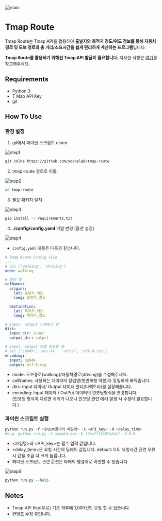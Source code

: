 ![main](img/main.png)

# Tmap Route

Tmap Route는 Tmap API를 활용하여 **출발지와 목적지 경도/위도 정보를 통해 자동차 경로 및 도보 경로의 총 거리/소요시간을 쉽게 편리하게 계산하는 프로그램**입니다.

**Tmap Route를 활용하기 위해선 Tmap API 발급이 필요합니다.** 자세한 사항은 [여기](https://tmapapi.sktelecom.com/main.html#webv2/guide/apiGuide.guide2)를 참고해주세요.

## Requirements

* Python 3 
* T Map API Key
* git

## How To Use

### 환경 설정


1. git에서 파이썬 스크립트 clone

![step1](img/step1.png)

```sh
git colne https://github.com/yoonslab/tmap-route
```

2. tmap-route 경로로 이동

![step2](img/step2.png)

```sh
cd tmap-route
```

3. 필요 패키지 설치

![step3](img/step3.png)

```sh
pip install -r requirements.txt
```

4. **./config/config.yaml** 파일 변경 (옵션 설정)

![step4](img/step4.png)

- `config.yaml` 내용은 다음과 같습니다.

```yaml
# Tmap Route Config File
---
# 모드 ['walking', 'driving']
mode: walking

# 칼럼 명
colNames:
  origins:
    lat: 출발지_위도
    long: 출발지_경도

  destination:
    lat: 목적지_위도
    long: 목적지_경도

# input, output 디렉토리 명
dirs:
  input_dir: input
  output_dir: output

# input, output 파일 인코딩 명
# ex) ['cp949', 'euc-kr', 'utf-8', 'utf-8-sig']
encoding:
  input: cp949
  output: utf-8-sig
```

- mode: 도보경로(walking)/자동차경로(driving)을 수정해주세요.
- colNames: 사용하는 데이터의 칼럼명(첫번째행 이름)과 동일하게 바꿔줍니다.
- dirs: Input 데이터/ Output 데이터 폴더(디렉토리)를 설정해줍니다.  
- encoding: Input 데이터 / OutPut 데이터의 인코딩형식을 변경합니다.<br> 
(인코딩 형식이 다르면 에러가 나오니 인코딩 관련 에러 발생 시 수정이 필요합니다.)

### 파이썬 스크립트 실행
```python
python run.py -f <input폴더의 파일명> -k <API_Key> -d <delay_time>
#e.g. python run.py -f sample.csv -k l7xxff72107ab2cf -d 0.5
```

- <파일명>과 <API_key>는 필수 입력 값입니다.
- <delay_time>은 요청 시간의 딜레이 값입니다. default: 0.5, 요청시간 관련 오류시 값을 조금 더 크게 늘립니다.
- 파이썬 스크립트 관련 옵션은 아래의 명령어로 확인할 수 있습니다.

![step6](img/main.png)

```python
python run.py --help
```

## Notes
- Tmap API Key(무료) 기준 하루에 1,000건만 요청 할 수 있습니다.
- 컨텐츠 수정 중입니다.